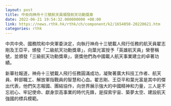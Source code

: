 ```yaml
---
layout: post
title: 中央向神舟十三號航天員頒發航天功勳獎章
date: 2022-06-21 19:54:32.000000000 +08:00
link: https://news.rthk.hk/rthk/ch/component/k2/1654050-20220621.htm
categories: rthk
---
```


中共中央、國務院和中央軍委決定，向執行神舟十三號載人飛行任務的航天員翟志剛及王亞平，頒發「二級航天功勳獎章」，向葉光富授予「英雄航天員」榮譽稱號，並頒發「三級航天功勳獎章」，褒獎他們為中國載人航天事業建立的卓著功績。

新華社報道，神舟十三號載人飛行任務圓滿成功，凝聚著廣大科技工作者、航天員、幹部職工、解放軍指戰員的智慧和心血。翟志剛、王亞平和葉光富是其中的傑出代表，他們矢志報國、團結協作，向世界展示強大的中國精神和力量，三人是不忘初心、牢記使命、獻身崇高事業的時代先鋒，是探索宇宙、築夢太空、建設航天強國的標兵模範。
